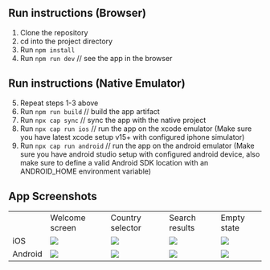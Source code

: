 ## Run instructions (Browser)
1. Clone the repository
2. cd into the project directory
3. Run `npm install`
4. Run `npm run dev` // see the app in the browser

## Run instructions (Native Emulator)
5. Repeat steps 1-3 above
6. Run `npm run build` // build the app artifact
7. Run `npx cap sync` // sync the app with the native project
8. Run `npx cap run ios` // run the app on the xcode emulator (Make sure you have latest xcode setup v15+ with configured iphone simulator)
9. Run `npx cap run android` // run the app on the android emulator (Make sure you have android studio setup with configured android device, also make sure to define a valid Android SDK location with an ANDROID_HOME environment variable)

## App Screenshots

<table>
    <tr>
        <td></td>
        <td>Welcome screen</td>
        <td>Country selector</td>
        <td>Search results</td>
        <td>Empty state</td>
    </tr>
    <tr>
        <td>iOS</td>
        <td><img src="https://github.com/AlexKolomiytsev/where-to-go/assets/15348910/28cbe100-2781-4039-80d6-e7e5c261e23d"></td>
        <td><img src="https://github.com/AlexKolomiytsev/where-to-go/assets/15348910/8651fd0d-e598-4346-8a26-1bc14ea4c42c"></td>
        <td><img src="https://github.com/AlexKolomiytsev/where-to-go/assets/15348910/9fb65883-af19-4eea-b7fe-e5796bcb4d76"></td>
        <td><img src="https://github.com/AlexKolomiytsev/where-to-go/assets/15348910/3ea19ece-3574-4cce-abf3-bd7708d65208"></td>
    </tr>
    <tr>
        <td>Android</td>
        <td><img src="https://github.com/AlexKolomiytsev/where-to-go/assets/15348910/36ad4920-47b6-4c81-9670-841d5d5b4f30"></td>
        <td><img src="https://github.com/AlexKolomiytsev/where-to-go/assets/15348910/f424dd7e-fe8c-4f33-b765-87329bdcf434"></td>
        <td><img src="https://github.com/AlexKolomiytsev/where-to-go/assets/15348910/7b6426d9-2724-4872-a047-9c9a0087b933"></td>
        <td><img src="https://github.com/AlexKolomiytsev/where-to-go/assets/15348910/3faa0ae8-67f8-4f3d-ad27-35b5bee1a3d5"></td>
    </tr>
</table>
